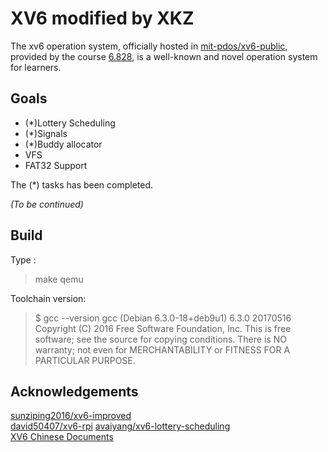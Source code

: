 # XV6 modified by XKZ
The xv6 operation system, officially hosted in [mit-pdos/xv6-public](https://github.com/mit-pdos/xv6-public), provided by the course [6.828](https://pdos.csail.mit.edu/6.828/), is a well-known and novel operation system for learners.  

## Goals
- (*)Lottery Scheduling
- (*)Signals  
- (*)Buddy allocator
- VFS
- FAT32 Support  

The (*) tasks has been completed.  

*(To be continued)*  

## Build
Type :  
> make qemu  

Toolchain version:
>$ gcc --version
>gcc (Debian 6.3.0-18+deb9u1) 6.3.0 20170516
>Copyright (C) 2016 Free Software Foundation, Inc.
>This is free software; see the source for copying conditions.  There is NO
>warranty; not even for MERCHANTABILITY or FITNESS FOR A PARTICULAR PURPOSE.

## Acknowledgements
[sunziping2016/xv6-improved](https://github.com/sunziping2016/xv6-improved)  
[david50407/xv6-rpi](https://github.com/david50407/xv6-rpi/tree/master/src)
[avaiyang/xv6-lottery-scheduling](https://github.com/avaiyang/xv6-lottery-scheduling)  
[XV6 Chinese Documents](https://github.com/ranxian/xv6-chinese)    
